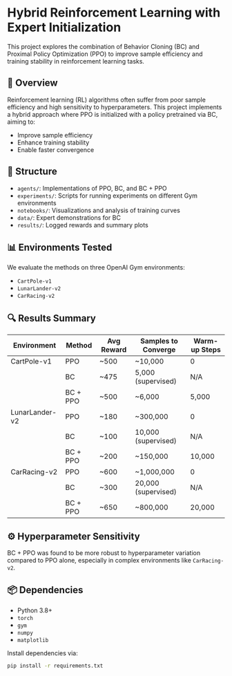 # Hybrid Reinforcement Learning with Expert Initialization

This project explores the combination of Behavior Cloning (BC) and Proximal Policy Optimization (PPO) to improve sample efficiency and training stability in reinforcement learning tasks.

## 🧠 Overview

Reinforcement learning (RL) algorithms often suffer from poor sample efficiency and high sensitivity to hyperparameters. This project implements a hybrid approach where PPO is initialized with a policy pretrained via BC, aiming to:

- Improve sample efficiency
- Enhance training stability
- Enable faster convergence

## 📂 Structure

- `agents/`: Implementations of PPO, BC, and BC + PPO
- `experiments/`: Scripts for running experiments on different Gym environments
- `notebooks/`: Visualizations and analysis of training curves
- `data/`: Expert demonstrations for BC
- `results/`: Logged rewards and summary plots

## 📊 Environments Tested

We evaluate the methods on three OpenAI Gym environments:

- `CartPole-v1`
- `LunarLander-v2`
- `CarRacing-v2`

## 🔍 Results Summary

| Environment     | Method    | Avg Reward | Samples to Converge | Warm-up Steps |
|----------------|-----------|------------|----------------------|----------------|
| CartPole-v1     | PPO       | ~500       | ~10,000              | 0              |
|                | BC        | ~475       | 5,000 (supervised)   | N/A            |
|                | BC + PPO  | ~500       | ~6,000               | 5,000          |
| LunarLander-v2  | PPO       | ~180       | ~300,000             | 0              |
|                | BC        | ~100       | 10,000 (supervised)  | N/A            |
|                | BC + PPO  | ~200       | ~150,000             | 10,000         |
| CarRacing-v2    | PPO       | ~600       | ~1,000,000           | 0              |
|                | BC        | ~300       | 20,000 (supervised)  | N/A            |
|                | BC + PPO  | ~650       | ~800,000             | 20,000         |

## ⚙️ Hyperparameter Sensitivity

BC + PPO was found to be more robust to hyperparameter variation compared to PPO alone, especially in complex environments like `CarRacing-v2`.

## 📦 Dependencies

- Python 3.8+
- `torch`
- `gym`
- `numpy`
- `matplotlib`

Install dependencies via:

```bash
pip install -r requirements.txt
